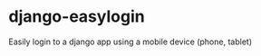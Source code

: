 django-easylogin
================

Easily login to a django app using a mobile device (phone, tablet)
